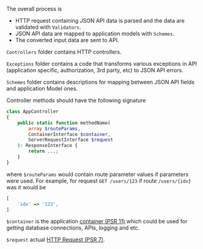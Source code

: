 The overall process is

- HTTP request containing JSON API data is parsed and the data are validated with `Validators`.
- JSON API data are mapped to application models with `Schemes`.
- The converted input data are sent to API.

`Controllers` folder contains HTTP controllers.

`Exceptions` folder contains a code that transforms various exceptions in API (application specific, authorization, 3rd party, etc) to JSON API errors.

`Schemes` folder contains descriptions for mapping between JSON API fields and application Model ones.

Controller methods should have the following signature

```php
class AppController
{
    public static function methodName(
        array $routeParams,
        ContainerInterface $container,
        ServerRequestInterface $request
    ): ResponseInterface {
        return ...;
    }
}
```

where `$routeParams` would contain route parameter values if parameters were used. For example, for request `GET /users/123` if route `/users/{idx}` was it would be
```php
[
    'idx' => '123',
]
```

`$container` is the application [container (PSR 11)](http://www.php-fig.org/psr/psr-11/) which could be used for getting database connections, APIs, logging and etc.

`$request` actual [HTTP Request (PSR 7)](http://www.php-fig.org/psr/psr-7/).
